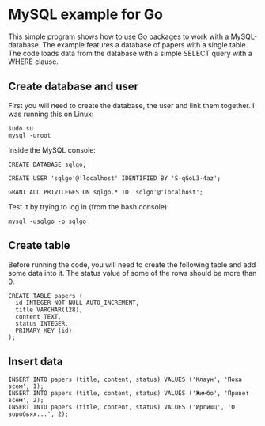 # MySQL example for Go

This simple program shows how to use Go packages to
work with a MySQL-database. The example features a database
of papers with a single table. The code loads data from
the database with a simple SELECT query with a WHERE clause.

## Create database and user

First you will need to create the database, the user and link them together.
I was running this on Linux:

```
sudo su
mysql -uroot
```

Inside the MySQL console:
```
CREATE DATABASE sqlgo;

CREATE USER 'sqlgo'@'localhost' IDENTIFIED BY 'S-qGoL3-4az';

GRANT ALL PRIVILEGES ON sqlgo.* TO 'sqlgo'@'localhost';
```

Test it by trying to log in (from the bash console):
```
mysql -usqlgo -p sqlgo
```

## Create table

Before running the code, you will need to create the following table
and add some data into it. The status value of some of the rows should be
more than 0.

```
CREATE TABLE papers (
  id INTEGER NOT NULL AUTO_INCREMENT,
  title VARCHAR(128),
  content TEXT,
  status INTEGER,
  PRIMARY KEY (id)
);
```

## Insert data

```
INSERT INTO papers (title, content, status) VALUES ('Клаун', 'Пока всем', 1);
INSERT INTO papers (title, content, status) VALUES ('Жимбо', 'Привет всем', 2);
INSERT INTO papers (title, content, status) VALUES ('Иргишц', 'О воробьях...', 2);
```
